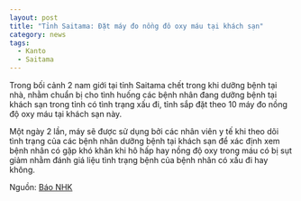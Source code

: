 ```yaml
---
layout: post
title: "Tỉnh Saitama: Đặt máy đo nồng đô oxy máu tại khách sạn"
category: news
tags: 
  - Kanto
  - Saitama
---
```


Trong bối cảnh 2 nam giới tại tỉnh Saitama chết trong khi dưỡng bệnh tại nhà, nhằm chuẩn bị cho tình huống các bệnh nhân đang dưỡng bệnh tại khách sạn trong tỉnh có tình trạng xấu đi, tỉnh sắp đặt theo 10 máy đo nồng độ oxy máu tại khách sạn này.

Một ngày 2 lần, máy sẽ được sử dụng bởi các nhân viên y tế khi theo dõi tình trạng của các bệnh nhân dưỡng bệnh tại khách sạn để xác định xem bệnh nhân có gặp khó khăn khi hô hấp hay nồng độ oxy trong máu có bị sụt giảm nhằm đánh giá liệu tình trạng bệnh của bệnh nhân có xấu đi hay không.

Nguồn: [Báo NHK](https://www3.nhk.or.jp/lnews/saitama/20200424/1100008324.html)

